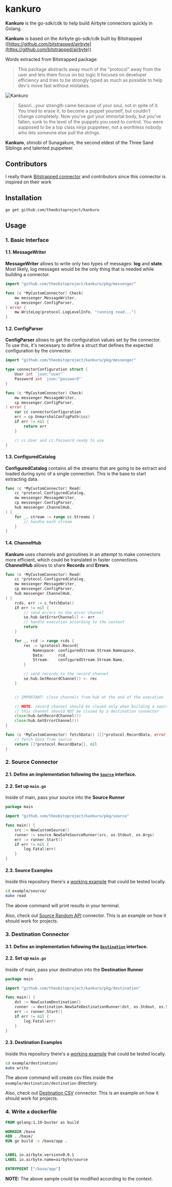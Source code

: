 # kankuro

**Kankuro** is the go-sdk/cdk to help build Airbyte connectors quickly in Golang.

**Kankuro** is based on the Airbyte go-sdk/cdk built by Bitstrapped ([https://github.com/bitstrapped/airbyte](https://github.com/bitstrapped/airbyte))

Words extracted from Bitstrapped package:
>This package abstracts away much of the "protocol" away from the user and lets them focus on biz logic
It focuses on developer efficiency and tries to be strongly typed as much as possible to help dev's move fast without mistakes.

<div style="width: 320px;">

![Kankuro](kankuro.jpg)

</div>

> Sasori...your strength came because of your soul, not in spite of it. You tried to erase it, to become a puppet yourself, but couldn't change completely. Now you've got your immortal body, but you've fallen, sunk to the level of the puppets you used to control. You were supposed to be a top class ninja puppeteer, not a worthless nobody who lets someone else pull the strings.

**Kankuro**, shinobi of Sunagakure, the second eldest of the Three Sand Siblings and talented puppeteer.

## Contributors

I really thank [Bitstrapped connector](https://github.com/bitstrapped/airbyte) and contributors since this connector is inspired on their work

## Installation

```
go get github.com/theobitoproject/kankuro
```

## Usage

### 1. Basic Interface

#### 1.1. MessageWriter

**MessageWriter** allows to write only two types of messages: **log** and **state**. Most likely, log messages would be the only thing that is needed while building a connector.

```go
import "github.com/theobitoproject/kankuro/pkg/messenger"

func (c *MyCustomConnector) Check(
	mw messenger.MessageWriter,
	cp messenger.ConfigParser,
) error {
	mw.WriteLog(protocol.LogLevelInfo, "running read...")
}
```

#### 1.2. ConfigParser

**ConfigParser** allows to get the configuration values set by the connector. To use this, it's necessary to define a struct that defines the expected configuration by the connector.

```go
import "github.com/theobitoproject/kankuro/pkg/messenger"

type connectorConfiguration struct {
	User int `json:"user"`
	Password int `json:"password"`
}

func (c *MyCustomConnector) Check(
	mw messenger.MessageWriter,
	cp messenger.ConfigParser,
) error {
	var cc connectorConfiguration
	err = cp.UnmarshalConfigPath(&cc)
	if err != nil {
		return err
	}

	// cc.User and cc.Password ready to use
}
```

#### 1.3. ConfiguredCatalog

**ConfiguredCatalog** contains all the streams that are going to be extract and loaded during sync of a single connection. This is the base to start extracting data.

```go
func (c *MyCustomConnector) Read(
	cc *protocol.ConfiguredCatalog,
	mw messenger.MessageWriter,
	cp messenger.ConfigParser,
	hub messenger.ChannelHub,
) {
	for _, stream := range cc.Streams {
		// handle each stream
	}
}
```

#### 1.4. ChannelHub

**Kankuro** uses channels and goroutines in an attempt to make connectors more efficient, which could be translated in faster connections. **ChannelHub** allows to share **Records** and **Errors**.

```go
func (c *MyCustomConnector) Read(
	cc *protocol.ConfiguredCatalog,
	mw messenger.MessageWriter,
	cp messenger.ConfigParser,
	hub messenger.ChannelHub,
) {
	rcds, err := c.fetchData()
	if err != nil {
		// send errors to the error channel
		se.hub.GetErrorChannel() <- err
		// handle execution according to the context
		return
	}

	for _, rcd := range rcds {
		rec := &protocol.Record{
			Namespace: configuredStream.Stream.Namespace,
			Data:      rcd,
			Stream:    configuredStream.Stream.Name,
		}

		// send records to the record channel
		se.hub.GetRecordChannel() <- rec
	}


	// IMPORTANT: close channels from hub at the end of the execution

	// NOTE: record channel should be closed only when building a source connector
	// this channel should NOT be closed by a destination connector
	close(hub.GetRecordChannel())
	close(hub.GetErrorChannel())
}

func (c *MyCustomConnector) fetchData() ([]*protocol.RecordData, error) {
	// fetch data from source
	return []*protocol.RecordData{}, nil
}
```

### 2. Source Connector

#### 2.1. Define an implementation following the [`Source`](https://github.com/theobitoproject/kankuro/blob/main/pkg/source/source.go) interface.

#### 2.2. Set up `main.go`

Inside of main, pass your source into the **Source Runner**

```go
package main

import "github.com/theobitoproject/kankuro/pkg/source"

func main() {
	src := NewCustomSource()
	runner := source.NewSafeSourceRunner(src, os.Stdout, os.Args)
	err := runner.Start()
	if err != nil {
		log.Fatal(err)
	}
}
```

#### 2.3. Source Examples

Inside this repository there's a [working example](https://github.com/theobitoproject/kankuro/tree/main/example/source) that could be tested locally.

```sh
cd example/source/
make read
```

The above command will print results in your terminal.

Also, check out [Source Random API](https://github.com/theobitoproject/airbyte_source_random_api) connector. This is an example on how it should work for projects.

### 3. Destination Connector

#### 3.1. Define an implementation following the [`Destination`](https://github.com/theobitoproject/kankuro/blob/main/pkg/destination/destination.go) interface.

#### 2.2. Set up `main.go`

Inside of main, pass your destination into the **Destination Runner**

```go
package main

import "github.com/theobitoproject/kankuro/pkg/destination"

func main() {
	dst := NewCustomDestination()
	runner := destination.NewSafeDestinationRunner(dst, os.Stdout, os.Stdin, os.Args)
	err := runner.Start()
	if err != nil {
		log.Fatal(err)
	}
}
```

#### 2.3. Destination Examples

Inside this repository there's a [working example](https://github.com/theobitoproject/kankuro/tree/main/example/destination) that could be tested locally.

```sh
cd example/destination/
make write
```

The above command will create csv files inside the `example/destination/destination` directory.

Also, check out [Destination CSV](https://github.com/theobitoproject/airbyte_destination_csv) connector. This is an example on how it should work for projects.

### 4. Write a dockerfile

```dockerfile
FROM golang:1.19-buster as build

WORKDIR /base
ADD . /base/
RUN go build -o /base/app .


LABEL io.airbyte.version=0.0.1
LABEL io.airbyte.name=airbyte/source

ENTRYPOINT ["/base/app"]
```

**NOTE:** The above sample could be modified according to the context.

